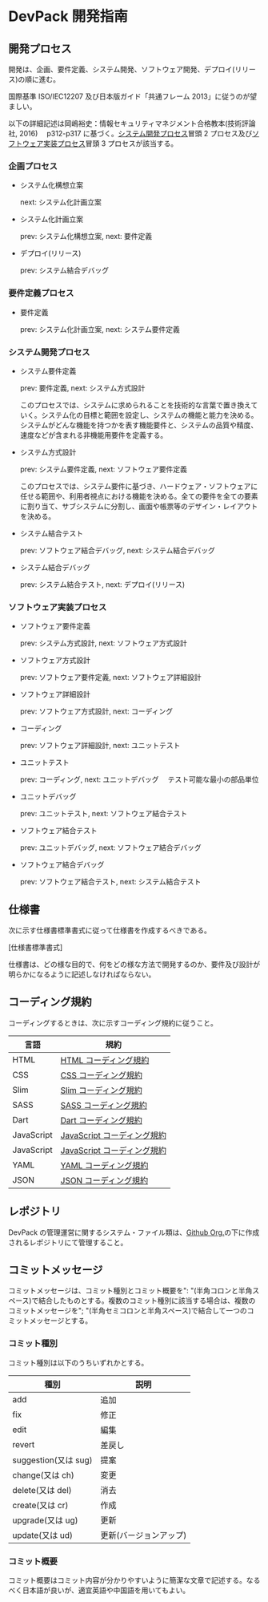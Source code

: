 # DevPack 開発指南

## 開発プロセス

開発は、企画、要件定義、システム開発、ソフトウェア開発、デプロイ(リリース)の順に進む。

国際基準 ISO/IEC12207 及び日本版ガイド「共通フレーム 2013」に従うのが望ましい。

以下の詳細記述は岡嶋裕史：情報セキュリティマネジメント合格教本(技術評論社, 2016)　 p312-p317 に基づく。[システム開発プロセス](#システム開発プロセス)冒頭 2 プロセス及び[ソフトウェア実装プロセス](#ソフトウェア実装プロセス)冒頭 3 プロセスが該当する。

### 企画プロセス

- システム化構想立案

  next: システム化計画立案

- システム化計画立案

  prev: システム化構想立案, next: 要件定義

- デプロイ(リリース)

  prev: システム結合デバッグ

### 要件定義プロセス

- 要件定義

  prev: システム化計画立案, next: システム要件定義

### システム開発プロセス

- システム要件定義

  prev: 要件定義, next: システム方式設計

  このプロセスでは、システムに求められることを技術的な言葉で置き換えていく。システム化の目標と範囲を設定し、システムの機能と能力を決める。システムがどんな機能を持つかを表す機能要件と、システムの品質や精度、速度などが含まれる非機能用要件を定義する。

- システム方式設計

  prev: システム要件定義, next: ソフトウェア要件定義

  このプロセスでは、システム要件に基づき、ハードウェア・ソフトウェアに任せる範囲や、利用者視点における機能を決める。全ての要件を全ての要素に割り当て、サブシステムに分割し、画面や帳票等のデザイン・レイアウトを決める。

- システム結合テスト

  prev: ソフトウェア結合デバッグ, next: システム結合デバッグ

- システム結合デバッグ

  prev: システム結合テスト, next: デプロイ(リリース)

### ソフトウェア実装プロセス

- ソフトウェア要件定義

  prev: システム方式設計, next: ソフトウェア方式設計

- ソフトウェア方式設計

  prev: ソフトウェア要件定義, next: ソフトウェア詳細設計

- ソフトウェア詳細設計

  prev: ソフトウェア方式設計, next: コーディング

- コーディング

  prev: ソフトウェア詳細設計, next: ユニットテスト

- ユニットテスト

  prev: コーディング, next: ユニットデバッグ
  　テスト可能な最小の部品単位

- ユニットデバッグ

  prev: ユニットテスト, next: ソフトウェア結合テスト

- ソフトウェア結合テスト

  prev: ユニットデバッグ, next: ソフトウェア結合デバッグ

- ソフトウェア結合デバッグ

  prev: ソフトウェア結合テスト, next: システム結合テスト

## 仕様書

次に示す仕様書標準書式に従って仕様書を作成するべきである。

[仕様書標準書式]

仕様書は、どの様な目的で、何をどの様な方法で開発するのか、要件及び設計が明らかになるように記述しなければならない。

## コーディング規約

コーディングするときは、次に示すコーディング規約に従うこと。

| 言語       | 規約                                                      |
| ---------- | --------------------------------------------------------- |
| HTML       | [HTML コーディング規約](./../coding_proto/html_cp.md)     |
| CSS        | [CSS コーディング規約](./../coding_proto/css_cp.md)       |
| Slim       | [Slim コーディング規約](./../coding_proto/pug_cp.md)      |
| SASS       | [SASS コーディング規約](./../coding_proto/sass_cp.md)     |
| Dart       | [Dart コーディング規約](./../coding_proto/dart_cp.md)     |
| JavaScript | [JavaScript コーディング規約](./../coding_proto/js_cp.md) |
| JavaScript | [JavaScript コーディング規約](./../coding_proto/js_cp.md) |
| YAML       | [YAML コーディング規約](./../coding_proto/yaml_cp.md)     |
| JSON       | [JSON コーディング規約](./../coding_proto/json_cp.md)     |

## レポジトリ

DevPack の管理運営に関するシステム・ファイル類は、[Github Org.](https://github.com/DevelopersPackages-org)の下に作成されるレポジトリにて管理すること。

## コミットメッセージ

コミットメッセージは、コミット種別とコミット概要を": "(半角コロンと半角スペース)で結合したものとする。複数のコミット種別に該当する場合は、複数のコミットメッセージを"; "(半角セミコロンと半角スペース)で結合して一つのコミットメッセージとする。

### コミット種別

コミット種別は以下のうちいずれかとする。

| 種別                 | 説明                   |
| -------------------- | ---------------------- |
| add                  | 追加                   |
| fix                  | 修正                   |
| edit                 | 編集                   |
| revert               | 差戻し                 |
| suggestion(又は sug) | 提案                   |
| change(又は ch)      | 変更                   |
| delete(又は del)     | 消去                   |
| create(又は cr)      | 作成                   |
| upgrade(又は ug)     | 更新                   |
| update(又は ud)      | 更新(バージョンアップ) |

### コミット概要

コミット概要はコミット内容が分かりやすいように簡潔な文章で記述する。なるべく日本語が良いが、適宜英語や中国語を用いてもよい。
